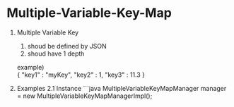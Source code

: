 # Multiple-Variable-Key-Map

1. Multiple Variable Key
    1) shoud be defined by JSON
    2) shoud have 1 depth
    
    example)
    <br>
    {
        "key1" : "myKey",
        "key2" : 1,
        "key3" : 11.3
    }
    
2. Examples
    2.1 Instance
        ```java
        MultipleVariableKeyMapManager manager = new MultipleVariableKeyMapManagerImpl();

